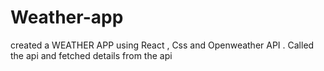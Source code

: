 # Weather-app

created a WEATHER APP using React , Css and Openweather API . Called the api and fetched details from the api 
